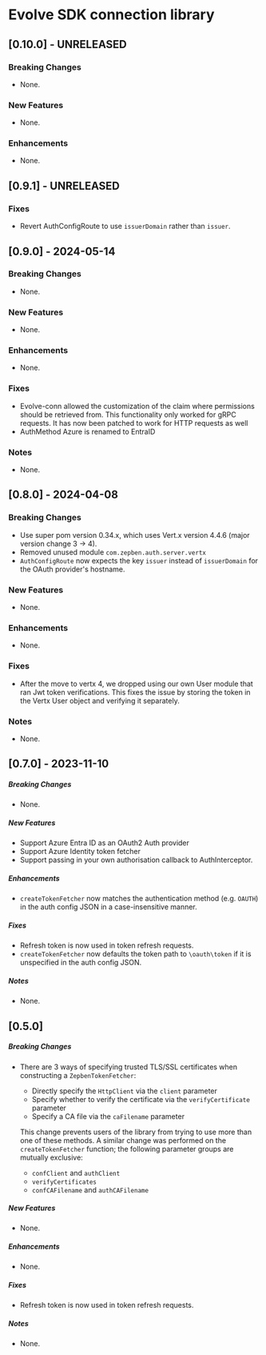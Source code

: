 # Evolve SDK connection library
## [0.10.0] - UNRELEASED
### Breaking Changes
* None.

### New Features
* None.

### Enhancements
* None.

## [0.9.1] - UNRELEASED
### Fixes
* Revert AuthConfigRoute to use `issuerDomain` rather than `issuer`.

## [0.9.0] - 2024-05-14
### Breaking Changes
* None.

### New Features
* None.

### Enhancements
* None.

### Fixes
* Evolve-conn allowed the customization of the claim where permissions should be retrieved from. 
  This functionality only worked for gRPC requests. It has now been patched to work for HTTP requests as well
* AuthMethod Azure is renamed to EntraID

### Notes
* None.

## [0.8.0] - 2024-04-08
### Breaking Changes
* Use super pom version 0.34.x, which uses Vert.x version 4.4.6 (major version change 3 &rarr; 4).
* Removed unused module `com.zepben.auth.server.vertx`
* `AuthConfigRoute` now expects the key `issuer` instead of `issuerDomain` for the OAuth provider's hostname.

### New Features
* None.

### Enhancements
* None.

### Fixes
* After the move to vertx 4, we dropped using our own User module that ran Jwt token verifications. This fixes the 
issue by storing the token in the Vertx User object and verifying it separately.

### Notes
* None.

## [0.7.0] - 2023-11-10
##### Breaking Changes
* None.

##### New Features
* Support Azure Entra ID as an OAuth2 Auth provider
* Support Azure Identity token fetcher
* Support passing in your own authorisation callback to AuthInterceptor.

##### Enhancements
* `createTokenFetcher` now matches the authentication method (e.g. `OAUTH`) in the auth config JSON in a
  case-insensitive manner.

##### Fixes
* Refresh token is now used in token refresh requests.
* `createTokenFetcher` now defaults the token path to `\oauth\token` if it is unspecified in the auth config JSON.

##### Notes
* None.

## [0.5.0]
##### Breaking Changes
* There are 3 ways of specifying trusted TLS/SSL certificates when constructing a `ZepbenTokenFetcher`:
  * Directly specify the `HttpClient` via the `client` parameter
  * Specify whether to verify the certificate via the `verifyCertificate` parameter
  * Specify a CA file via the `caFilename` parameter
  
  This change prevents users of the library from trying to use more than one of these methods. A similar change was
  performed on the `createTokenFetcher` function; the following parameter groups are mutually exclusive:
  * `confClient` and `authClient`
  * `verifyCertificates`
  * `confCAFilename` and `authCAFilename`

##### New Features
* None.

##### Enhancements
* None.

##### Fixes
* Refresh token is now used in token refresh requests.

##### Notes
* None.

